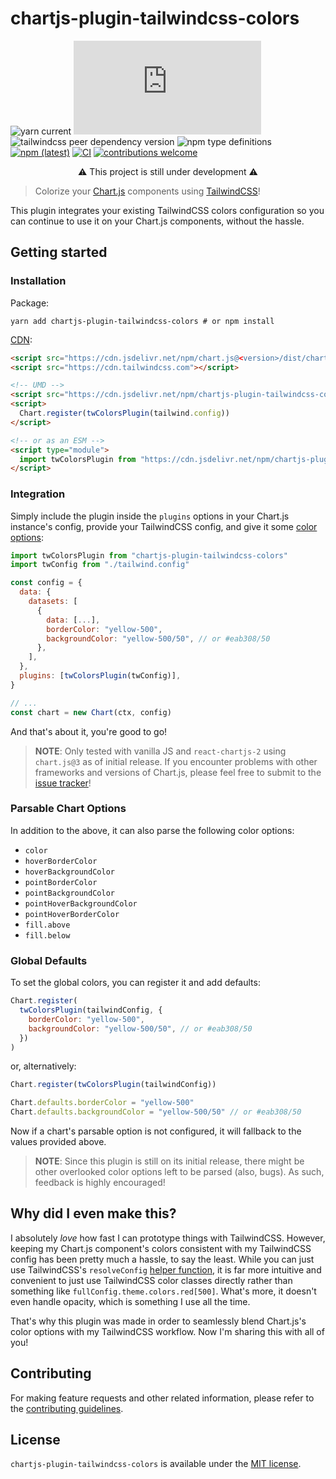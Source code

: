 # chartjs-plugin-tailwindcss-colors

![yarn current](https://img.shields.io/badge/Yarn-v1-blue)
![chart.js peer dependency version](https://img.shields.io/npm/dependency-version/chartjs-plugin-tailwindcss-colors/peer/chart.js)
![tailwindcss peer dependency version](https://img.shields.io/npm/dependency-version/chartjs-plugin-tailwindcss-colors/peer/tailwindcss)
![npm type definitions](https://img.shields.io/npm/types/chartjs-plugin-tailwindcss-colors)
[![npm (latest)](https://img.shields.io/npm/v/chartjs-plugin-tailwindcss-colors)](https://www.npmjs.com/package/chartjs-plugin-tailwindcss-colors/v/latest)
[![CI](https://github.com/decanTyme/chartjs-plugin-tailwindcss-colors/actions/workflows/ci.yml/badge.svg)](https://github.com/decanTyme/chartjs-plugin-tailwindcss-colors/actions/workflows/ci.yml)
[![contributions welcome](https://img.shields.io/badge/contributions-welcome-brightgreen.svg)](https://github.com/decanTyme/chartjs-plugin-tailwindcss-colors/fork)

<p align="center">⚠️ This project is still under development ⚠️</p>

> Colorize your [Chart.js](https://www.chartjs.org/) components using [TailwindCSS](https://tailwindcss.com/)!

This plugin integrates your existing TailwindCSS colors configuration so you can continue to use it on your Chart.js components, without the hassle.

## Getting started

### Installation

Package:

```shell
yarn add chartjs-plugin-tailwindcss-colors # or npm install
```

[CDN](https://www.jsdelivr.com/package/npm/chartjs-plugin-tailwindcss-colors):

```html
<script src="https://cdn.jsdelivr.net/npm/chart.js@<version>/dist/chart.umd.min.js"></script>
<script src="https://cdn.tailwindcss.com"></script>

<!-- UMD -->
<script src="https://cdn.jsdelivr.net/npm/chartjs-plugin-tailwindcss-colors@<version>/dist/plugin.umd.min.js"></script>
<script>
  Chart.register(twColorsPlugin(tailwind.config))
</script>

<!-- or as an ESM -->
<script type="module">
  import twColorsPlugin from "https://cdn.jsdelivr.net/npm/chartjs-plugin-tailwindcss-colors@<version>/+esm"
</script>
```

### Integration

Simply include the plugin inside the `plugins` options in your Chart.js instance's config, provide your TailwindCSS config, and give it some [color options](https://www.chartjs.org/docs/latest/general/colors.html):

```js
import twColorsPlugin from "chartjs-plugin-tailwindcss-colors"
import twConfig from "./tailwind.config"

const config = {
  data: {
    datasets: [
      {
        data: [...],
        borderColor: "yellow-500",
        backgroundColor: "yellow-500/50", // or #eab308/50
      },
    ],
  },
  plugins: [twColorsPlugin(twConfig)],
}

// ...
const chart = new Chart(ctx, config)
```

And that's about it, you're good to go!

> **NOTE**: Only tested with vanilla JS and `react-chartjs-2` using `chart.js@3` as of initial release. If you encounter problems with other frameworks and versions of Chart.js, please feel free to submit to the [issue tracker](https://github.com/decanTyme/chartjs-plugin-tailwindcss-colors/issues)!

### Parsable Chart Options

In addition to the above, it can also parse the following color options:

- `color`
- `hoverBorderColor`
- `hoverBackgroundColor`
- `pointBorderColor`
- `pointBackgroundColor`
- `pointHoverBackgroundColor`
- `pointHoverBorderColor`
- `fill.above`
- `fill.below`

### Global Defaults

To set the global colors, you can register it and add defaults:

```js
Chart.register(
  twColorsPlugin(tailwindConfig, {
    borderColor: "yellow-500",
    backgroundColor: "yellow-500/50", // or #eab308/50
  })
)
```

or, alternatively:

```js
Chart.register(twColorsPlugin(tailwindConfig))

Chart.defaults.borderColor = "yellow-500"
Chart.defaults.backgroundColor = "yellow-500/50" // or #eab308/50
```

Now if a chart's parsable option is not configured, it will fallback to the values provided above.

> **NOTE**: Since this plugin is still on its initial release, there might be other overlooked color options left to be parsed (also, bugs). As such, feedback is highly encouraged!

## Why did I even make this?

I absolutely _love_ how fast I can prototype things with TailwindCSS. However, keeping my Chart.js component's colors consistent with my TailwindCSS config has been pretty much a hassle, to say the least. While you can just use TailwindCSS's `resolveConfig` [helper function](https://tailwindcss.com/docs/configuration#referencing-in-java-script), it is far more intuitive and convenient to just use TailwindCSS color classes directly rather than something like `fullConfig.theme.colors.red[500]`. What's more, it doesn't even handle opacity, which is something I use all the time.

That's why this plugin was made in order to seamlessly blend Chart.js's color options with my TailwindCSS workflow. Now I'm sharing this with all of you!

## Contributing

For making feature requests and other related information, please refer to the [contributing guidelines](CONTRIBUTING.md).

## License

`chartjs-plugin-tailwindcss-colors` is available under the [MIT license](LICENSE).
